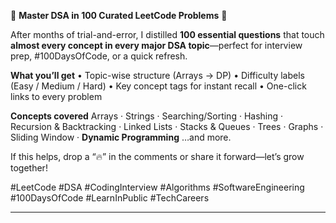 🚀 **Master DSA in 100 Curated LeetCode Problems** 🚀

After months of trial-and-error, I distilled **100 essential questions** that touch **almost every concept in every major DSA topic**—perfect for interview prep, #100DaysOfCode, or a quick refresh.

**What you’ll get**
• Topic-wise structure (Arrays → DP)
• Difficulty labels (Easy / Medium / Hard)
• Key concept tags for instant recall
• One-click links to every problem

**Concepts covered**
Arrays · Strings · Searching/Sorting · Hashing · Recursion & Backtracking · Linked Lists · Stacks & Queues · Trees · Graphs · Sliding Window · **Dynamic Programming** …and more.



If this helps, drop a “🔥” in the comments or share it forward—let’s grow together!

\#LeetCode #DSA #CodingInterview #Algorithms #SoftwareEngineering #100DaysOfCode #LearnInPublic #TechCareers

---

